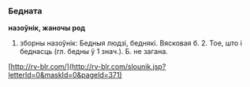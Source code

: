 ### Бедната
**назоўнік, жаночы род**

1. зборны назоўнік: Бедныя людзі, беднякі. Вясковая б. 2. Тое, што і беднасць (гл. бедны ў 1 знач.). Б. не загана.

<a rel="author">[http://rv-blr.com/](http://rv-blr.com/slounik.jsp?letterId=0&maskId=0&pageId=371)</a>
